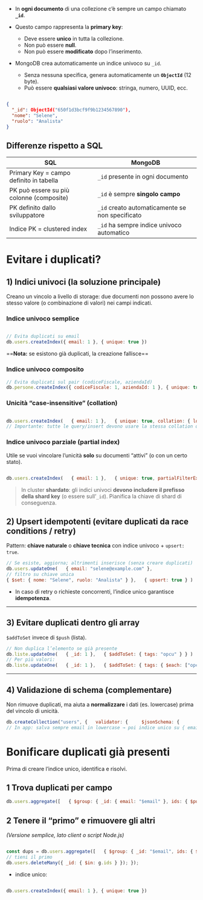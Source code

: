 - In **ogni documento** di una collezione c’è sempre un campo chiamato **`_id`**.

- Questo campo rappresenta la **primary key**:
    - Deve essere **unico** in tutta la collezione.
    - Non può essere **null**.  
    - Non può essere **modificato** dopo l’inserimento.    

- MongoDB crea automaticamente un indice univoco su `_id`.
	- Senza nessuna specifica, genera automaticamente un **`ObjectId`** (12 byte).
	- Può essere **qualsiasi valore univoco**: stringa, numero, UUID, ecc.


``` json

{
  "_id": ObjectId("650f1d3bcf9f9b1234567890"),
  "nome": "Selene",
  "ruolo": "Analista"
}

```

## Differenze rispetto a SQL

|**SQL**|**MongoDB**|
|---|---|
|Primary Key = campo definito in tabella|`_id` presente in ogni documento|
|PK può essere su più colonne (composite)|`_id` è sempre **singolo campo**|
|PK definito dallo sviluppatore|`_id` creato automaticamente se non specificato|
|Indice PK = clustered index|`_id` ha sempre indice univoco automatico|

# Evitare i duplicati?

## 1) Indici univoci (la soluzione principale)

Creano un vincolo a livello di storage: due documenti non possono avere lo stesso valore (o combinazione di valori) nei campi indicati.

### Indice univoco semplice

``` js

// Evita duplicati su email 
db.users.createIndex({ email: 1 }, { unique: true })

```

==**Nota:** se esistono già duplicati, la creazione fallisce==

### Indice univoco composito

``` js
// Evita duplicati sul pair (codiceFiscale, aziendaId)
db.persone.createIndex({ codiceFiscale: 1, aziendaId: 1 }, { unique: true })

```

### Unicità “case-insensitive” (collation)

``` js

db.users.createIndex(   { email: 1 },   { unique: true, collation: { locale: "it", strength: 2 } } // strength 2 = case-insensitive ) 
// Importante: tutte le query/insert devono usare la stessa collation quando serve confrontare/validare

```

### Indice univoco parziale (partial index)

Utile se vuoi vincolare l’unicità **solo** su documenti “attivi” (o con un certo stato).

``` js 

db.users.createIndex(   { email: 1 },   { unique: true, partialFilterExpression: { attivo: true } } )

```


> In cluster **shardato**: gli indici univoci **devono includere il prefisso della shard key** (o essere sull’`_id`). Pianifica la chiave di shard di conseguenza.

## 2) Upsert idempotenti (evitare duplicati da race conditions / retry)

Pattern: **chiave naturale** o **chiave tecnica** con indice univoco + `upsert: true`.

``` js 
// Se esiste, aggiorna; altrimenti inserisce (senza creare duplicati) 
db.users.updateOne(   { email: "selene@example.com" },       
// filtro su chiave unica   
{ $set: { nome: "Selene", ruolo: "Analista" } },   { upsert: true } )

```

- In caso di retry o richieste concorrenti, l’indice unico garantisce **idempotenza**.


---

## 3) Evitare duplicati **dentro gli array**

`$addToSet` invece di `$push` (lista).

``` js
// Non duplica l’elemento se già presente 
db.liste.updateOne(   { _id: 1 },   { $addToSet: { tags: "opcu" } } ) 
// Per più valori: 
db.liste.updateOne(   { _id: 1 },   { $addToSet: { tags: { $each: ["opcu", "scanner", "keyence"] } } } )
```

---

## 4) Validazione di schema (complementare)

Non rimuove duplicati, ma aiuta a **normalizzare** i dati (es. lowercase) prima del vincolo di unicità.

``` js
db.createCollection("users", {   validator: {     $jsonSchema: {       bsonType: "object",       required: ["email"],       properties: {         email: { bsonType: "string", pattern: "^[^@\\s]+@[^@\\s]+\\.[^@\\s]+$" }       }     }   } }) 
// In app: salva sempre email in lowercase → poi indice unico su { email: 1 }
```


# Bonificare duplicati già presenti

Prima di creare l’indice unico, identifica e risolvi.

## 1 Trova duplicati per campo

``` js
db.users.aggregate([   { $group: { _id: { email: "$email" }, ids: { $push: "$_id" }, count: { $sum: 1 } } },   { $match: { count: { $gt: 1 } } } ])
```

## 2 Tenere il “primo” e rimuovere gli altri

_(Versione semplice, lato client o script Node.js)_

``` js

const dups = db.users.aggregate([   { $group: { _id: "$email", ids: { $push: "$_id" }, count: { $sum: 1 } } },   { $match: { count: { $gt: 1 } } } ]).toArray();  dups.forEach(g => {   g.ids.shift(); 
// tieni il primo   
db.users.deleteMany({ _id: { $in: g.ids } }); });

```

- indice unico:

``` js

db.users.createIndex({ email: 1 }, { unique: true })

```